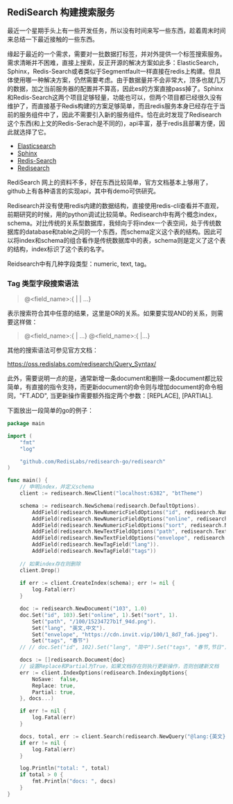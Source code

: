 ## RediSearch 构建搜索服务

最近一个星期手头上有一些开发任务，所以没有时间来写一些东西，趁着周末时间来总结一下最近接触的一些东西。

缘起于最近的一个需求，需要对一批数据打标签，并对外提供一个标签搜索服务。需求清晰并不困难，直接上搜索，反正开源的解决方案如此多：ElasticSearch，Sphinx，Redis-Search或者类似于Segmentfault一样直接在redis上构建。但具体使用哪一种解决方案，仍然需要考虑。由于数据量并不会非常大，顶多也就几万的数据，加之当前服务器的配置并不算高，因此es的方案直接pass掉了。Sphinx和Redis-Search这两个项目足够轻量，功能也可以，但两个项目都已经很久没有维护了，而直接基于Redis构建的方案足够简单，而且redis服务本身已经存在于当前的服务组件中了，因此不需要引入新的服务组件。恰在此时发现了Redisearch这个东西(和上文的Redis-Serach是不同的)，api丰富，基于redis且部署方便，因此就选择了它。

- [Elasticsearch](https://www.elastic.co/products/elasticsearch)
- [Sphinx](http://sphinxsearch.com/)
- [Redis-Search](https://github.com/huacnlee/redis-search)
- [Redisearch](https://github.com/RedisLabsModules/RediSearch)



RediSearch 网上的资料不多，好在东西比较简单，官方文档基本上够用了，github上有各种语言的实现api，其中有demo可供研究。

Redisearch并没有使用redis内建的数据结构，直接使用redis-cli查看并不直观，前期研究的时候，用的python调试比较简单。Redisearch中有两个概念index，schema。对比传统的关系型数据库，我倾向于将index一个表空间，处于传统数据库的database和table之间的一个东西，而schema定义这个表的结构。因此可以将index和schema的组合看作是传统数据库中的表，schema则是定义了这个表的结构，index标识了这个表的名字。

Reidsearch中有几种字段类型：numeric, text, tag。

### Tag 类型字段搜索语法

> @<field_name>:{ <tag> | <tag> | ...}

表示搜索符合其中任意<tag>的结果，这里是OR的关系。如果要实现AND的关系，则需要这样做：

> @<field_name>:{<tag> | ...} @<field_name>:{<tag> |...}

其他的搜索语法可参见官方文档：

https://oss.redislabs.com/redisearch/Query_Syntax/



此外，需要说明一点的是，通常新增一条document和删除一条document都比较简单，有直接的指令支持，而更新document的命令则与增加document的命令相同，"FT.ADD", 当更新操作需要额外指定两个参数：[REPLACE], [PARTIAL].



下面放出一段简单的go的例子：

```go
package main

import (
	"fmt"
	"log"

	"github.com/RedisLabs/redisearch-go/redisearch"
)

func main() {
    // 申明index，并定义schema
	client := redisearch.NewClient("localhost:6382", "btTheme")

	schema := redisearch.NewSchema(redisearch.DefaultOptions).
		AddField(redisearch.NewNumericFieldOptions("id", redisearch.NumericFieldOptions{Sortable: true, NoIndex: false})).
		AddField(redisearch.NewNumericFieldOptions("online", redisearch.NumericFieldOptions{Sortable: false, NoIndex: false})).
		AddField(redisearch.NewNumericFieldOptions("sort", redisearch.NumericFieldOptions{Sortable: true, NoIndex: true})).
		AddField(redisearch.NewTextFieldOptions("path", redisearch.TextFieldOptions{Sortable: false, NoIndex: true})).
		AddField(redisearch.NewTextFieldOptions("envelope", redisearch.TextFieldOptions{Sortable: false, NoIndex: true})).
		AddField(redisearch.NewTagField("lang")).
		AddField(redisearch.NewTagField("tags"))
	
    // 如果index存在则删除
	client.Drop()
    
	if err := client.CreateIndex(schema); err != nil {
		log.Fatal(err)
	}

	doc := redisearch.NewDocument("103", 1.0)
	doc.Set("id", 103).Set("online", 1).Set("sort", 1).
		Set("path", "/100/15234727b1f_94d.png").
		Set("lang", "英文,中文").
		Set("envelope", "https://cdn.invit.vip/100/1_8d7_fa6.jpeg").
		Set("tags", "春节")
	// // doc.Set("id", 102).Set("lang", "简中").Set("tags", "春节,节日")

	docs := []redisearch.Document{doc}
    // 设置Replace和Partial为True，如果文档存在则执行更新操作，否则创建新文档
	err := client.IndexOptions(redisearch.IndexingOptions{
		NoSave:  false,
		Replace: true,
		Partial: true,
	}, docs...)

	if err != nil {
		log.Fatal(err)
	}

	docs, total, err := client.Search(redisearch.NewQuery("@lang:{英文} @tags:{毕业季|春节}").SetSortBy("id", false).Limit(0, 10))
	if err != nil {
		log.Fatal(err)
	}

	log.Println("total: ", total)
	if total > 0 {
		fmt.Println("docs: ", docs)
	}
}
```



